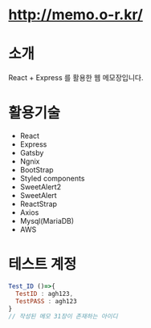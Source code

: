 # http://memo.o-r.kr/

# 소개
React + Express 를 활용한 웹 메모장입니다.

# 활용기술
* React 
* Express   
* Gatsby
* Ngnix
* BootStrap  
* Styled components   
* SweetAlert2   
* SweetAlert   
* ReactStrap   
* Axios  
* Mysql(MariaDB)  
* AWS  

# 테스트 계정
```js
Test_ID ()=>{
  TestID : agh123,
  TestPASS : agh123
}
// 작성된 메모 31장이 존재하는 아이디
```


